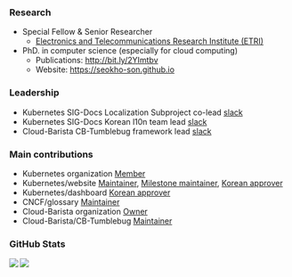 
### Research

- Special Fellow & Senior Researcher
  - [Electronics and Telecommunications Research Institute (ETRI)](https://www.etri.re.kr/eng/main/main.etri)
- PhD. in computer science (especially for cloud computing)
  - Publications: http://bit.ly/2YImtbv
  - Website: https://seokho-son.github.io

### Leadership

- Kubernetes SIG-Docs Localization Subproject co-lead [slack]([https://kubernetes.slack.com/archives/CA1MMR86S](https://kubernetes.slack.com/archives/C0191RDKHU1))
- Kubernetes SIG-Docs Korean l10n team lead [slack](https://kubernetes.slack.com/archives/CA1MMR86S)
- Cloud-Barista CB-Tumblebug framework lead [slack](https://cloud-barista.slack.com/archives/CJQ7575PU)

### Main contributions

- Kubernetes organization [Member](https://github.com/orgs/kubernetes/people?query=seokho-son) 
- Kubernetes/website [Maintainer](https://github.com/orgs/kubernetes/teams/website-maintainers/members), [Milestone maintainer](https://github.com/orgs/kubernetes/teams/website-milestone-maintainers/members), [Korean approver](https://github.com/orgs/kubernetes/teams/sig-docs-ko-owners/members)
- Kubernetes/dashboard [Korean approver](https://github.com/kubernetes/dashboard/blob/master/i18n/ko/OWNERS) 
- CNCF/glossary [Maintainer](https://github.com/cncf/glossary)
- Cloud-Barista organization [Owner](https://github.com/cloud-barista) 
- Cloud-Barista/CB-Tumblebug [Maintainer](https://github.com/cloud-barista/cb-tumblebug) 

### GitHub Stats

<div>
  <a href="https://seokho-son.github.io/">
    <img align="left" src="https://github-readme-stats-eight-theta.vercel.app/api?username=seokho-son&show_icons=true&theme=algolia&include_all_commits=true&count_private=true&line_height=30" />
  </a>
  <img src="https://github-profile-trophy.vercel.app/?username=seokho-son&rank=-B&column=3&theme=monokai&no-frame=true" />
</div>


<!--
**seokho-son/seokho-son** is a ✨ _special_ ✨ repository because its `README.md` (this file) appears on your GitHub profile.

Here are some ideas to get you started:

- 🔭 I’m currently working on ...
- 🌱 I’m currently learning ...
- 👯 I’m looking to collaborate on ...
- 🤔 I’m looking for help with ...
- 💬 Ask me about ...
- 📫 How to reach me: ...
- 😄 Pronouns: ...
- ⚡ Fun fact: ...
-->
